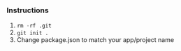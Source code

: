 ### Instructions

1. `rm -rf .git`
2. `git init .`
3. Change package.json to match your app/project name
